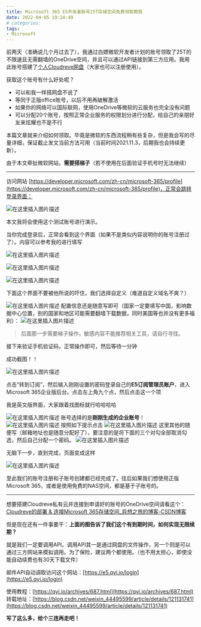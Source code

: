 ```yaml
---
title: Microsoft 365 E5开发者账号25T存储空间免费领取教程
date: 2022-04-05 19:24:49
# categories:
tags:
- Microsoft
---
```


前两天（准确说几个月过去了），我通过白嫖微软开发者计划的账号领取了25T的不限速且无需翻墙的OneDrive空间，并且可以通过API链接到第三方应用。我用此账号搭建了[个人Cloudreve网盘](https://cloud.yixiangzhilv.com/)（大家也可以注册使用）。

获取这个账号有什么好处呢？

- 可以和我一样搭网盘不说了
- 等同于正版office账号，以后不用再破解激活
- 如果你的网络可以国际联网，使用OneDrive等微软的云服务也完全没有问题
- 可以分配20个账号，按照正常企业服务的权限划分进行分配，给自己的亲朋好友来炫耀也不是不行

本篇文章就来介绍如何领取。毕竟是微软的东西流程稍有些复杂，但是我会写的尽量详细，保证截止发文当前方法可用（当前时间2021.11.3，后期我也会持续更新）。

由于本文牵扯微软网站，**需要搭梯子**（若不使用在后面验证手机号时无法继续）

---

访问网站 [https://developer.microsoft.com/zh-cn/microsoft-365/profile](https://developer.microsoft.com/zh-cn/microsoft-365/profile)，正常会跳转登录界面：

![在这里插入图片描述](https://cdn.yixiangzhilv.com/images/eb2ffda5c8af94832ca77fa66f7288b6.png)

本文我将会使用这个测试账号进行演示。

当你完成登录后，正常会看到这个界面（如果不是类似内容说明你的账号注册过了）。内容可以参考我的进行填写

![在这里插入图片描述](https://cdn.yixiangzhilv.com/images/bac2910e123632c254c722c829a31b2a.png)

![在这里插入图片描述](https://cdn.yixiangzhilv.com/images/878235b88b246e76ed19eef286a04f3b.png)

![在这里插入图片描述](https://cdn.yixiangzhilv.com/images/2b3f88cc4525972218945cc0d1eb1d12.png)

下面这个界面不要被他所说的吓住，我们选择自定义（难道自定义域名不爽？）

![在这里插入图片描述](https://cdn.yixiangzhilv.com/images/3c12ed875bd0b0b8aa3df231f094e74f.png)
配置信息还是随意写即可（国家一定要填写中国，影响数据中心位置，别的国家和地区可能需要翻墙下载数据，同时美国等也并没有更多福利）：
![在这里插入图片描述](https://cdn.yixiangzhilv.com/images/458075809894224f8930ffeb7fdec798.png)

> 后面那一步需要梯子操作，敏感内容不能推荐相关工具，请自行寻找。

接下来验证手机验证码，正常操作即可，然后等待一分钟

成功截图！！

![在这里插入图片描述](https://cdn.yixiangzhilv.com/images/305087d311d0d9790c3b7c2960e313de.png)

点击“转到订阅”，然后输入刚刚设置的密码登录自己的**E5订阅管理员账户**，进入Microsoft 365企业版后台。点击左上角九个点，然后点击这一个项

我是英文版界面，大家跟着找图标就行哈哈哈哈

![在这里插入图片描述](https://cdn.yixiangzhilv.com/images/777784ff382a22cee1bdc13729aa84ab.png)
账号选择的是**刚刚生成的企业账号**！
![在这里插入图片描述](https://cdn.yixiangzhilv.com/images/3976c2c8f96995af2e051412a300954e.png)
按照如下提示点击
![在这里插入图片描述](https://cdn.yixiangzhilv.com/images/252a4ef61a9babca8a5be715e3e77832.png)
这里其他的随便写（邮箱地址也是随意分配好了），要注意的是将下面的三个对勾全部取消勾选，然后自己分配一个密码。
![在这里插入图片描述](https://cdn.yixiangzhilv.com/images/df7578785923a2dc107265a0066b640d.png)

无脑下一步，直到完成，页面变成这样

![在这里插入图片描述](https://cdn.yixiangzhilv.com/images/3ec6fba3153c40a3c5bd6e5a5fb20dfb.png)

至此我们的账号注册和子账号创建都已经完成了。往后如果我们想使用正版Microsoft 365，或者是使用免费的NAS空间，都是基于子账号的。

---

想要搭建Cloudreve私有云并连接到申请好的账号的OneDrive空间请看这个：[Cloudreve的部署 & 连接Microsoft 365存储空间_异想之旅的博客-CSDN博客](https://blog.csdn.net/weixin_44495599/article/details/121149155)

但是现在还有一件事要干：**上面的图告诉了我们这个有到期时间，如何实现无限续期？**

就是我们一定要调用API。调用API其一是通过网盘的文件操作，另一个则是可以通过三方网站来模拟调用。为了保险，建议两个都使用。（也不用太担心，即使没能自动续费也有30天下载文件）

邮件API自动调取访问这个网站：[https://e5.qyi.io/login](https://e5.qyi.io/login)

使用教程：[https://qyi.io/archives/687.html](https://qyi.io/archives/687.html)  转载地址：[https://blog.csdn.net/weixin_44495599/article/details/121131741](https://blog.csdn.net/weixin_44495599/article/details/121131741)

**写了这么多，给个三连再走吧！**

